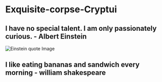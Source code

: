 # Exquisite-corpse-Cryptui

## I have no special talent. I am only passionately curious. - Albert Einstein

![Einstein quote Image](https://sjoerdly.com/wp/wp-content/uploads/2018/12/einstein_quote_tumblr500.jpg)

## I like eating bananas and sandwich every morning - william shakespeare

